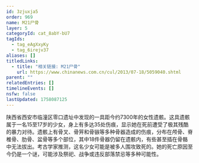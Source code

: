 ```yaml
---
id: 3zjuxja5
order: 969
name: M21尸骨
layer: 5
categoryId: cat_8abY-bU7
tagIds:
  - tag_eAgXxyKy
  - tag_6irejv37
aliases: []
titledLinks:
  - title: "相关链接: M21尸骨"
    url: https://www.chinanews.com.cn/cul/2013/07-18/5059040.shtml
parent: ""
relatedEntries: []
timelineEvents: []
nsfw: false
lastUpdated: 1758087125
---
```


陕西省西安市临潼区零口遗址中发现的一具距今约7300年的女性遗骸。这具遗骸属于一名15至17岁的少女，身上有多达35处伤痕，显示她在死前遭受了极其残酷的暴力对待。遗骸上有骨叉、骨笄和骨镞等多种骨器造成的伤痕，分布在颅骨、脊椎骨、肋骨、盆骨等多个部位，其中18件骨器仍留在遗骸内，有些甚至插在骨骼中无法拔出。考古学家推测，这名少女可能是被多人围攻致死的。她的死亡原因至今仍是一个谜，可能涉及祭祀、战争或违反部落禁忌等多种可能性。